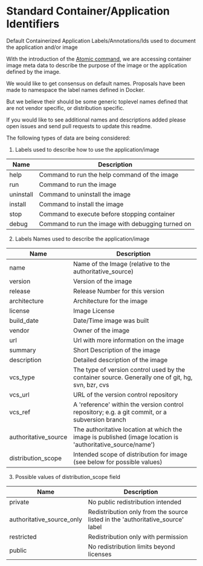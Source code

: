 # Standard Container/Application Identifiers
Default Containerized Application Labels/Annotations/Ids used to document the application and/or image

With the introduction of the [Atomic command](http://developerblog.redhat.com/2015/04/21/introducing-the-atomic-command/), we are accessing container image meta data to describe the purpose of the image or the application defined by the image.

We would like to get consensus on default names.  Proposals have been made to namespace the label names defined
in Docker.  

But we believe their should be some generic toplevel names defined that are not vendor specific, or
distribution specific.  

If you would like to see additional names and descriptions added please open issues and send pull requests to update this readme.

The following types of data are being considered:

1. Labels used to describe how to use the application/image

 | Name        | Description                            |
 |-------------|----------------------------------------|
 | help        | Command to run the help command of the image|
 | run         | Command to run the image|
 | uninstall   | Command to uninstall the image|
 | install     | Command to install the image|
 | stop        | Command to execute before stopping container|
 | debug       | Command to run the image with debugging turned on|

2. Labels Names used to describe the application/image

 | Name        | Description                            |
 |-------------|----------------------------------------|
 | name        | Name of the Image (relative to the authoritative_source) |
 | version     | Version of the image|
 | release     | Release Number for this version|
 | architecture| Architecture for the image|
 | license     | Image License|
 | build_date  | Date/Time image was built|
 | vendor      | Owner of the image| 
 | url         | Url with more information on the image|
 | summary     | Short Description of the image|
 | description | Detailed description of the image|
 | vcs_type    | The type of version control used by the container source. Generally one of git, hg, svn, bzr, cvs|
 | vcs_url     | URL of the version control repository|
 | vcs_ref     | A 'reference' within the version control repository; e.g. a git commit, or a subversion branch|
 | authoritative_source | The  authoritative location at which the image is published (image location is 'authoritative_source/name')|
 | distribution_scope  | Intended scope of distribution for image (see below for possible values)|

3. Possible values of distribution_scope field

 |Name         | Description |
 |-------------|-------------|
 | private     | No public redistribution intended|
 | authoritative_source_only  | Redistribution only from the source listed in the 'authoritative_source' label|
 | restricted  | Redistribution only with permission|
 | public      | No redistribution limits beyond licenses|

